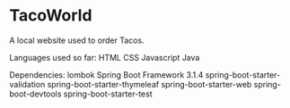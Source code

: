 # TacoWorld
A local website used to order Tacos. 

Languages used so far:
HTML
CSS
Javascript
Java

Dependencies: 
lombok
Spring Boot Framework 3.1.4
spring-boot-starter-validation
spring-boot-starter-thymeleaf
spring-boot-starter-web
spring-boot-devtools
spring-boot-starter-test
